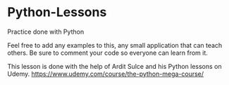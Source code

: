 # Python-Lessons
Practice done with Python

Feel free to add any examples to this, any small application that can teach others. Be sure to comment your code so everyone can learn from it. 

This lesson is done with the help of Ardit Sulce and his Python lessons on Udemy. https://www.udemy.com/course/the-python-mega-course/
